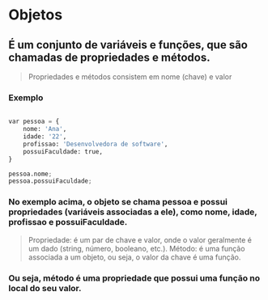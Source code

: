 # Objetos

## É um conjunto de variáveis e funções, que são chamadas de propriedades e métodos.

> Propriedades e métodos consistem em nome (chave) e valor

### Exemplo

```python

var pessoa = {
    nome: 'Ana',
    idade: '22',
    profissao: 'Desenvolvedora de software',
    possuiFaculdade: true,
}

pessoa.nome;
pessoa.possuiFaculdade;

```

### No exemplo acima, o objeto se chama pessoa e possui propriedades (variáveis associadas a ele), como nome, idade, profissao e possuiFaculdade.

> Propriedade: é um par de chave e valor, onde o valor geralmente é um dado (string, número, booleano, etc.). 
> Método: é uma função associada a um objeto, ou seja, o valor da chave é uma função.

### Ou seja, método é uma propriedade que possui uma função no local do seu valor.